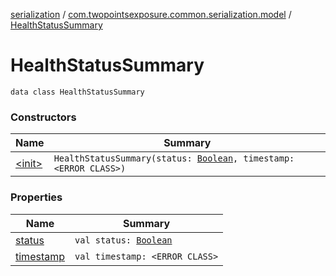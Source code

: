 [serialization](../../index.md) / [com.twopointsexposure.common.serialization.model](../index.md) / [HealthStatusSummary](./index.md)

# HealthStatusSummary

`data class HealthStatusSummary`

### Constructors

| Name | Summary |
|---|---|
| [&lt;init&gt;](-init-.md) | `HealthStatusSummary(status: `[`Boolean`](https://kotlinlang.org/api/latest/jvm/stdlib/kotlin/-boolean/index.html)`, timestamp: <ERROR CLASS>)` |

### Properties

| Name | Summary |
|---|---|
| [status](status.md) | `val status: `[`Boolean`](https://kotlinlang.org/api/latest/jvm/stdlib/kotlin/-boolean/index.html) |
| [timestamp](timestamp.md) | `val timestamp: <ERROR CLASS>` |

